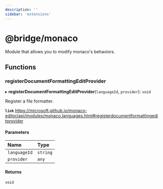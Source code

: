 ```yaml
---
description: ''
sidebar: 'extensions'
---
```


# @bridge/monaco

Module that allows you to modify monaco's behaviors.

## Functions

### registerDocumentFormattingEditProvider

▸ **registerDocumentFormattingEditProvider**(`languageId`, `provider`): `void`

Register a file formatter.

**`link`** https://microsoft.github.io/monaco-editor/api/modules/monaco.languages.html#registerdocumentformattingeditprovider

#### Parameters

| Name | Type |
| :------ | :------ |
| `languageId` | `string` |
| `provider` | `any` |

#### Returns

`void`
